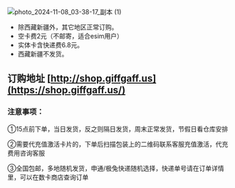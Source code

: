 ![photo_2024-11-08_03-38-17_副本 (1)](https://img.freesim.cc/ggimg/buy.jpg)

- 除西藏新疆外，其它地区正常订购。
- 空卡费2元（不邮寄，适合esim用户）
- 实体卡含快递费6.8元。
- 西藏新疆不发货。
## 订购地址 [http://shop.giffgaff.us](https://shop.giffgaff.us/)
### 注意事项：

①15点前下单，当日发货，反之则隔日发货，周末正常发货，节假日看仓库安排

②需要代充值激活卡片的，下单后扫描包装上的二维码联系客服充值激活，代充费用咨询客服

③全国包邮，多地随机发货，申通/极兔快递随机选择，快递单号请在订单详情里，可以在数卡商店查询订单